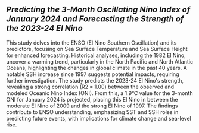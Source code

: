 ## ***Predicting the 3-Month Oscillating Nino Index of January 2024 and Forecasting the Strength of the 2023-24 El Nino***
This study delves into the ENSO (El Nino Southern Oscillation) and its predictors, focusing on Sea Surface Temperature and Sea Surface Height for enhanced forecasting. Historical analyses, including the 1982 El Nino, uncover a warming trend, particularly in the North Pacific and North Atlantic Oceans, highlighting the changes in global climate in the past 40 years. A notable SSH increase since 1997 suggests potential impacts, requiring further investigation. The study predicts the 2023-24 El Nino's strength, revealing a strong correlation (R2 = 1.00) between the observed and modeled Oceanic Nino Index (ONI). From this, a 1.9°C value for the 3-month ONI for January 2024 is projected, placing this El Nino in between the moderate El Nino of 2009 and the strong El Nino of 1997. The findings contribute to ENSO understanding, emphasizing SST and SSH roles in predicting future events, with implications for climate change and sea-level rise.
